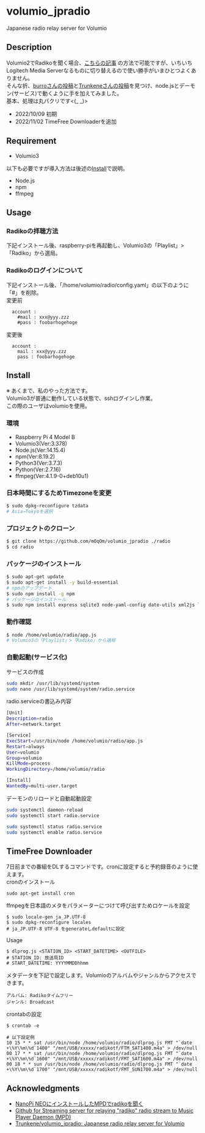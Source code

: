 # volumio_jpradio
Japanese radio relay server for Volumio

## Description
Volumio2でRadikoを聞く場合、[こちらの記事](https://monoworks.co.jp/post/2019-05-05-listen-to-radiko-on-volumio/)
の方法で可能ですが、いちいちLogitech Media Serverなるものに切り替えるので使い勝手がいまひとつよくありません。  
そんな折、[burroさんの投稿](#acknowledgments)と[Trunkeneさんの投稿](#acknowledgments)を見つけ、node.jsとデーモン(サービス)で動くように手を加えてみました。  
基本、処理は丸パクリです<(_ _)>

+ 2022/10/09 初期
+ 2022/11/02 TimeFree Downloaderを追加

## Requirement
* Volumio3

以下も必要ですが導入方法は後述の[Install](#install)で説明。
* Node.js
* npm
* ffmpeg

## Usage
### Radikoの拝聴方法
下記インストール後、raspberry-piを再起動し、Volumio3の「Playlist」>「Radiko」から選局。
### Radikoのログインについて
下記インストール後、「/home/volumio/radio/config.yaml」の以下のように「#」を削除。  
変更前
```
  account :
    #mail : xxx@yyy.zzz
    #pass : foobarhogehoge
```
変更後
```
  account :
    mail : xxx@yyy.zzz
    pass : foobarhogehoge
```
## Install
※ あくまで、私のやった方法です。  
Volumio3が普通に動作している状態で、sshログインし作業。  
この際のユーザはvolumioを使用。

### 環境
* Raspberry Pi 4 Model B
* Volumio3(Ver:3.378)
* Node.js(Ver:14.15.4)
* npm(Ver:8.19.2)
* Python3(Ver:3.7.3)
* Python(Ver:2.7.16)
* ffmpeg(Ver:4.1.9-0+deb10u1)

### 日本時間にするためTimezoneを変更
```bash
$ sudo dpkg-reconfigure tzdata
# Asia→Tokyoを選択
```

### プロジェクトのクローン
```bash
$ git clone https://github.com/mOqOm/volumio_jpradio ./radio
$ cd radio
```

### パッケージのインストール
```bash
$ sudo apt-get update
$ sudo apt-get install -y build-essential
# npmのアップデート
$ sudo npm install -g npm
# パッケージのインストール
$ sudo npm install express sqlite3 node-yaml-config date-utils xml2js log4js got capitalize m3u-file-parser icy-metadata cron tough-cookie
```

### 動作確認
```bash
$ node /home/volumio/radio/app.js
# Volumio3の「Playlist」>「Radiko」から選局
```

### 自動起動(サービス化)
サービスの作成
```bash
sudo mkdir /usr/lib/systemd/system
sudo nano /usr/lib/systemd/system/radio.service
```
radio.serviceの書込み内容
```bash
[Unit]
Description=radio
After=network.target

[Service]
ExecStart=/usr/bin/node /home/volumio/radio/app.js
Restart=always
User=volumio
Group=volumio
KillMode=process
WorkingDirectory=/home/volumio/radio

[Install]
WantedBy=multi-user.target
```
デーモンのリロードと自動起動設定
```bash
sudo systemctl daemon-reload
sudo systemctl start radio.service

sudo systemctl status radio.service
sudo systemctl enable radio.service
```

## TimeFree Downloader
7日前までの番組をDLするコマンドです。cronに設定すると予約録音のように使えます。  
cronのインストール
```
sudo apt-get install cron
```
ffmpegを日本語のメタをパラメーターにつけて呼び出すためロケールを設定
```
$ sudo locale-gen ja_JP.UTF-8
$ sudo dpkg-reconfigure locales
# ja_JP.UTF-8 UTF-8 をgenerateしdefaultに設定
```

Usage
```
$ dlprog.js <STATION_ID> <START_DATETIME> <OUTFILE>
# STATION_ID: 放送局ID
# START_DATETIME: YYYYMMDDhhmm
```

メタデータを下記で設定します。Volumioのアルバムやジャンルからアクセスできます。
```
アルバム: Radikoタイムフリー
ジャンル: Broadcast
```

crontabの設定
```
$ crontab -e

# 以下設定例
10 15 * * sat /usr/bin/node /home/volumio/radio/dlprog.js FMT "`date +\%Y\%m\%d`1400" "/mnt/USB/xxxxx/radikotf/FTM_SAT1400.m4a" > /dev/null
00 17 * * sat /usr/bin/node /home/volumio/radio/dlprog.js FMT "`date +\%Y\%m\%d`1600" "/mnt/USB/xxxxx/radikotf/FMT_SAT1600.m4a" > /dev/null
00 18 * * sun /usr/bin/node /home/volumio/radio/dlprog.js FMT "`date +\%Y\%m\%d`1700" "/mnt/USB/xxxxx/radikotf/FMT_SUN1700.m4a" > /dev/null
```

## Acknowledgments
* [NanoPi NEOにインストールしたMPDでradikoを聞く](http://burro.hatenablog.com/entry/2019/02/16/175836)
* [Github for Streaming server for relaying "radiko" radio stream to Music Player Daemon (MPD)](https://github.com/burrocargado/RadioRelayServer)
* [Trunkene/volumio_jpradio: Japanese radio relay server for Volumio](https://github.com/Trunkene/volumio_jpradio)
